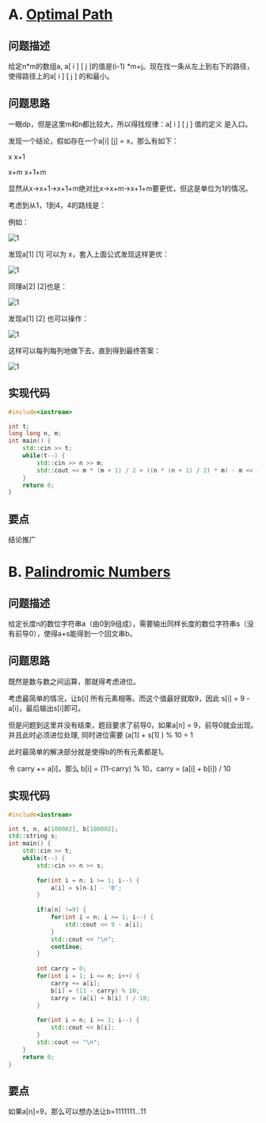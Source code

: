 # A. [Optimal Path](https://codeforces.com/problemset/problem/1700/A)

## 问题描述

给定n*m的数组a, a[ i ] [ j ]的值是(i-1) *m+j。现在找一条从左上到右下的路径，使得路径上的a[ i ] [ j ] 的和最小。



## 问题思路

一眼dp，但是这里m和n都比较大，所以得找规律：a[ i ] [ j ] 值的定义 是入口。



发现一个结论，假如存在一个a[i] [j] = x，那么有如下：

x 					x+1

x+m 			x+1+m



显然从x->x+1->x+1+m绝对比x->x+m->x+1+m要更优，但这是单位为1的情况。

考虑到从1，1到4，4的路线是：

例如：

![1](img\1.png)



发现a[1] [1] 可以为 x，套入上面公式发现这样更优：

![1](img\2.png)



同理a[2] [2]也是：

![1](img\3.png)

发现a[1] [2] 也可以操作：

![1](img\4.png)



这样可以每列每列地做下去，直到得到最终答案：

![1](img\5.png)



## 实现代码

```c++
#include<iostream>

int t;
long long n, m;
int main() {
	std::cin >> t;
	while(t--) {
		std::cin >> n >> m;		
		std::cout << m * (m + 1) / 2 + ((n * (n + 1) / 2) * m) - m << "\n";
	}
	return 0;
}
```





## 要点

结论推广



# B. [Palindromic Numbers](https://codeforces.com/problemset/problem/1700/B)

## 问题描述

给定长度n的数位字符串a（由0到9组成），需要输出同样长度的数位字符串s（没有前导0），使得a+s能得到一个回文串b。



## 问题思路

既然是数与数之间运算，那就得考虑进位。



考虑最简单的情况，让b[i] 所有元素相等。而这个值最好就取9，因此 s[i] = 9 - a[i]，最后输出s[i]即可。



但是问题到这里并没有结束，题目要求了前导0，如果a[n] = 9，前导0就会出现。并且此时必须进位处理, 同时进位需要 (a[1] + s[1] ) % 10 = 1



此时最简单的解决部分就是使得b的所有元素都是1。



令 carry += a[i]，那么 b[i] = (11-carry) % 10，carry = (a[i] + b[i]) / 10



## 实现代码

```c++
#include<iostream>

int t, n, a[100002], b[100002];
std::string s;
int main() {
	std::cin >> t;
	while(t--) {
		std::cin >> n >> s;
		
		for(int i = n; i >= 1; i--) {
			a[i] = s[n-i] - '0';
		}
		
		if(a[n] !=9) {
			for(int i = n; i >= 1; i--) {
				std::cout << 9 - a[i];
			}
			std::cout << "\n";
			continue;
		} 
		
		int carry = 0;
		for(int i = 1; i <= n; i++) {
			carry += a[i];
			b[i] = (11 - carry) % 10;
			carry = (a[i] + b[i] ) / 10;
		}
		
		for(int i = n; i >= 1; i--) {
			std::cout << b[i];
		}
		std::cout << "\n";
	}
	return 0;
}
```





## 要点

如果a[n]=9，那么可以想办法让b=1111111...11